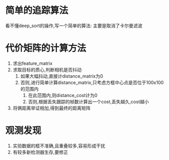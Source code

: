 # 简单的追踪算法
看不懂deep_sort的操作,写一个简单的算法: 主要是取消了卡尔曼滤波

# 代价矩阵的计算方法
1. 求出feature_matrix
2. 求取目标的质心,判断相机是否抖动
   1. 如果大幅抖动,直接计distance_matrix为0
   2. 否则,进行简单计算distance_matrix,只考虑方框中心点是否位于100x100的范围内
      1. 在此范围内,则distance_cost计为0
      2. 否则,根据丢失跟踪的帧数计算出一个cost,丢失越久,cost越小
3. 将俩距离举证相加,得到最终的距离矩阵

# 观测发现
1. 实验数据的框不准确,且重叠较多,容易形成干扰
2. 有较多新检测器生存,要修正

